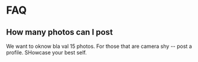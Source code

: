 # FAQ

## How many photos can I post

We want to oknow bla val 15 photos.
For those that are camera shy -- post a profile.
SHowcase your best self.
